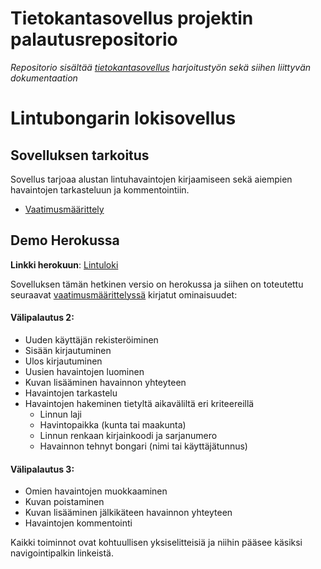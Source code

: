 # Tietokantasovellus projektin palautusrepositorio

_Repositorio sisältää [tietokantasovellus](https://hy-tsoha.github.io/materiaali/) harjoitustyön sekä siihen liittyvän dokumentaation_

# Lintubongarin lokisovellus

## Sovelluksen tarkoitus

Sovellus tarjoaa alustan lintuhavaintojen kirjaamiseen sekä aiempien havaintojen tarkasteluun ja kommentointiin.
- [Vaatimusmäärittely](/documentation/requirements.md)

## Demo Herokussa

**Linkki herokuun**: [Lintuloki](https://lintuloki.herokuapp.com/)

Sovelluksen tämän hetkinen versio on herokussa ja siihen on toteutettu seuraavat [vaatimusmäärittelyssä](/documentation/requirements.md) kirjatut ominaisuudet:

#### Välipalautus 2:

- Uuden käyttäjän rekisteröiminen
- Sisään kirjautuminen
- Ulos kirjautuminen
- Uusien havaintojen luominen
- Kuvan lisääminen havainnon yhteyteen
- Havaintojen tarkastelu
- Havaintojen hakeminen tietyltä aikaväliltä eri kriteereillä
  - Linnun laji
  - Havintopaikka (kunta tai maakunta)
  - Linnun renkaan kirjainkoodi ja sarjanumero
  - Havainnon tehnyt bongari (nimi tai käyttäjätunnus)

#### Välipalautus 3:

- Omien havaintojen muokkaaminen
- Kuvan poistaminen
- Kuvan lisääminen jälkikäteen havainnon yhteyteen
- Havaintojen kommentointi

Kaikki toiminnot ovat kohtuullisen yksiselitteisiä ja niihin pääsee käsiksi navigointipalkin linkeistä.
